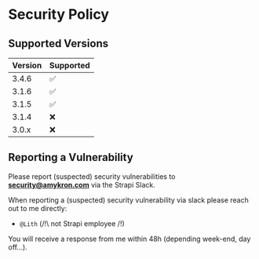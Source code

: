 # Security Policy

## Supported Versions

| Version | Supported          |
| ------- | ------------------ |
| 3.4.6   | :white_check_mark: |
| 3.1.6   | :white_check_mark: |
| 3.1.5   | :white_check_mark: |
| 3.1.4   | :x: |
| 3.0.x   | :x: |

## Reporting a Vulnerability

Please report (suspected) security vulnerabilities to **[security@amykron.com](mailto:security@amykron.com)** via the Strapi Slack.

When reporting a (suspected) security vulnerability via slack please reach out to me directly:
- `@Lith` (/!\ not Strapi employee /!\)

You will receive a response from me within 48h (depending week-end, day off...).

